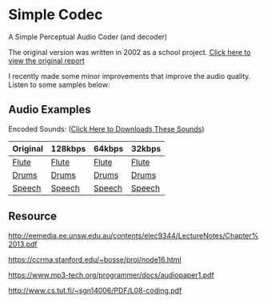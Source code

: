 Simple Codec
===========

A Simple Perceptual Audio Coder (and decoder)

The original version was written in 2002 as a school project.
[Click here to view the original report](http://perceptualentropy.com/coder.html)

I recently made some minor improvements that improve the audio quality.
Listen to some samples below:

## Audio Examples
Encoded Sounds: ([Click Here to Downloads These Sounds](http://www.perceptualentropy.com/newsounds/sounds.zip))

|Original|128kbps|64kbps|32kbps|
|--------|-------|------|------|
|[Flute](http://www.perceptualentropy.com/newsounds/fluteA.wav)|[Flute](http://www.perceptualentropy.com/newsounds/fluteB.wav)|[Flute](http://www.perceptualentropy.com/newsounds/fluteD.wav)|[Flute](http://www.perceptualentropy.com/newsounds/fluteF.wav)|
|[Drums](http://www.perceptualentropy.com/newsounds/drumsA.wav)|[Drums](http://www.perceptualentropy.com/newsounds/drumsB.wav)|[Drums](http://www.perceptualentropy.com/newsounds/drumsD.wav)|[Drums](http://www.perceptualentropy.com/newsounds/drumsF.wav)|
|[Speech](http://www.perceptualentropy.com/newsounds/speechA.wav)|[Speech](http://www.perceptualentropy.com/newsounds/speechB.wav)|[Speech](http://www.perceptualentropy.com/newsounds/speechD.wav)|[Speech](http://www.perceptualentropy.com/newsounds/speechF.wav)|


## Resource

http://eemedia.ee.unsw.edu.au/contents/elec9344/LectureNotes/Chapter%2013.pdf

https://ccrma.stanford.edu/~bosse/proj/node16.html

https://www.mp3-tech.org/programmer/docs/audiopaper1.pdf

http://www.cs.tut.fi/~sgn14006/PDF/L08-coding.pdf
